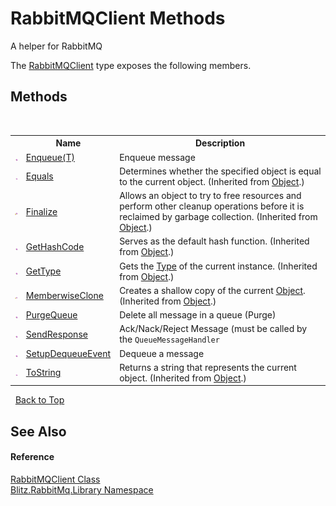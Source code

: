 # RabbitMQClient Methods
A helper for RabbitMQ 

The <a href="634d14c2-6ad6-cb56-a220-3e2df1335f4b.md">RabbitMQClient</a> type exposes the following members.


## Methods
&nbsp;<table><tr><th></th><th>Name</th><th>Description</th></tr><tr><td>![Public method](media/pubmethod.gif "Public method")</td><td><a href="1b2ad470-dd3f-5eb3-0309-c25884980647.md">Enqueue(T)</a></td><td>
Enqueue message</td></tr><tr><td>![Public method](media/pubmethod.gif "Public method")</td><td><a href="https://docs.microsoft.com/dotnet/api/system.object.equals#System_Object_Equals_System_Object_" target="_blank">Equals</a></td><td>
Determines whether the specified object is equal to the current object.
 (Inherited from <a href="https://docs.microsoft.com/dotnet/api/system.object" target="_blank">Object</a>.)</td></tr><tr><td>![Protected method](media/protmethod.gif "Protected method")</td><td><a href="https://docs.microsoft.com/dotnet/api/system.object.finalize#System_Object_Finalize" target="_blank">Finalize</a></td><td>
Allows an object to try to free resources and perform other cleanup operations before it is reclaimed by garbage collection.
 (Inherited from <a href="https://docs.microsoft.com/dotnet/api/system.object" target="_blank">Object</a>.)</td></tr><tr><td>![Public method](media/pubmethod.gif "Public method")</td><td><a href="https://docs.microsoft.com/dotnet/api/system.object.gethashcode#System_Object_GetHashCode" target="_blank">GetHashCode</a></td><td>
Serves as the default hash function.
 (Inherited from <a href="https://docs.microsoft.com/dotnet/api/system.object" target="_blank">Object</a>.)</td></tr><tr><td>![Public method](media/pubmethod.gif "Public method")</td><td><a href="https://docs.microsoft.com/dotnet/api/system.object.gettype#System_Object_GetType" target="_blank">GetType</a></td><td>
Gets the <a href="https://docs.microsoft.com/dotnet/api/system.type" target="_blank">Type</a> of the current instance.
 (Inherited from <a href="https://docs.microsoft.com/dotnet/api/system.object" target="_blank">Object</a>.)</td></tr><tr><td>![Protected method](media/protmethod.gif "Protected method")</td><td><a href="https://docs.microsoft.com/dotnet/api/system.object.memberwiseclone#System_Object_MemberwiseClone" target="_blank">MemberwiseClone</a></td><td>
Creates a shallow copy of the current <a href="https://docs.microsoft.com/dotnet/api/system.object" target="_blank">Object</a>.
 (Inherited from <a href="https://docs.microsoft.com/dotnet/api/system.object" target="_blank">Object</a>.)</td></tr><tr><td>![Public method](media/pubmethod.gif "Public method")</td><td><a href="0c2dee47-5e40-9da1-c251-87d76c4568ed.md">PurgeQueue</a></td><td>
Delete all message in a queue (Purge)</td></tr><tr><td>![Public method](media/pubmethod.gif "Public method")</td><td><a href="085ed645-a779-68de-b4f2-eaee741773c7.md">SendResponse</a></td><td>
Ack/Nack/Reject Message (must be called by the `QueueMessageHandler`</td></tr><tr><td>![Public method](media/pubmethod.gif "Public method")</td><td><a href="f9de8bf9-e1ca-d0d5-db0b-3d3482704cb6.md">SetupDequeueEvent</a></td><td>
Dequeue a message</td></tr><tr><td>![Public method](media/pubmethod.gif "Public method")</td><td><a href="https://docs.microsoft.com/dotnet/api/system.object.tostring#System_Object_ToString" target="_blank">ToString</a></td><td>
Returns a string that represents the current object.
 (Inherited from <a href="https://docs.microsoft.com/dotnet/api/system.object" target="_blank">Object</a>.)</td></tr></table>&nbsp;
<a href="#rabbitmqclient-methods">Back to Top</a>

## See Also


#### Reference
<a href="634d14c2-6ad6-cb56-a220-3e2df1335f4b.md">RabbitMQClient Class</a><br /><a href="f6e00f21-ec8a-8742-25dd-f94a41f35c7c.md">Blitz.RabbitMq.Library Namespace</a><br />